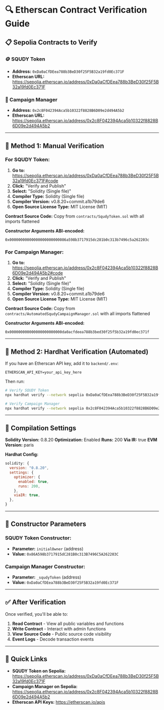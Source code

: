 # 🔍 Etherscan Contract Verification Guide

## 📋 Sepolia Contracts to Verify

### 🪙 SQUDY Token
- **Address:** `0xDa0aCfDEea788b3BeD30f25F5B32a19fd0Ec371F`
- **Etherscan URL:** https://sepolia.etherscan.io/address/0xDa0aCfDEea788b3BeD30f25F5B32a19fd0Ec371F

### 🎯 Campaign Manager
- **Address:** `0x2c8F042394Aca5b10322f8828B6D09e2d494A5b2`
- **Etherscan URL:** https://sepolia.etherscan.io/address/0x2c8F042394Aca5b10322f8828B6D09e2d494A5b2

---

## 🔧 Method 1: Manual Verification

### For SQUDY Token:

1. **Go to:** https://sepolia.etherscan.io/address/0xDa0aCfDEea788b3BeD30f25F5B32a19fd0Ec371F#code
2. **Click:** "Verify and Publish"
3. **Select:** "Solidity (Single file)"
4. **Compiler Type:** Solidity (Single file)
5. **Compiler Version:** v0.8.20+commit.a1b79de6
6. **Open Source License Type:** MIT License (MIT)

**Contract Source Code:** Copy from `contracts/SqudyToken.sol` with all imports flattened

**Constructor Arguments ABI-encoded:**
```
0x00000000000000000000000086a598b3717915dc281b0c313b7496c5a262203c
```

### For Campaign Manager:

1. **Go to:** https://sepolia.etherscan.io/address/0x2c8F042394Aca5b10322f8828B6D09e2d494A5b2#code
2. **Click:** "Verify and Publish"
3. **Select:** "Solidity (Single file)"
4. **Compiler Type:** Solidity (Single file)  
5. **Compiler Version:** v0.8.20+commit.a1b79de6
6. **Open Source License Type:** MIT License (MIT)

**Contract Source Code:** Copy from `contracts/AutomatedSqudyCampaignManager.sol` with all imports flattened

**Constructor Arguments ABI-encoded:**
```
0x000000000000000000000000da0acfdeea788b3bed30f25f5b32a19fd0ec371f
```

---

## 🔧 Method 2: Hardhat Verification (Automated)

If you have an Etherscan API key, add it to `backend/.env`:
```
ETHERSCAN_API_KEY=your_api_key_here
```

Then run:
```bash
# Verify SQUDY Token
npx hardhat verify --network sepolia 0xDa0aCfDEea788b3BeD30f25F5B32a19fd0Ec371F "0x86A598b3717915dC281B0c313B7496C5A262203C"

# Verify Campaign Manager  
npx hardhat verify --network sepolia 0x2c8F042394Aca5b10322f8828B6D09e2d494A5b2 "0xDa0aCfDEea788b3BeD30f25F5B32a19fd0Ec371F"
```

---

## 📄 Compilation Settings

**Solidity Version:** 0.8.20
**Optimization:** Enabled
**Runs:** 200
**Via IR:** true
**EVM Version:** paris

**Hardhat Config:**
```javascript
solidity: {
  version: "0.8.20",
  settings: {
    optimizer: {
      enabled: true,
      runs: 200,
    },
    viaIR: true,
  },
}
```

---

## 🎯 Constructor Parameters

### SQUDY Token Constructor:
- **Parameter:** `initialOwner` (address)
- **Value:** `0x86A598b3717915dC281B0c313B7496C5A262203C`

### Campaign Manager Constructor:
- **Parameter:** `_squdyToken` (address)
- **Value:** `0xDa0aCfDEea788b3BeD30f25F5B32a19fd0Ec371F`

---

## ✅ After Verification

Once verified, you'll be able to:
1. **Read Contract** - View all public variables and functions
2. **Write Contract** - Interact with admin functions  
3. **View Source Code** - Public source code visibility
4. **Event Logs** - Decode transaction events

---

## 🔗 Quick Links

- **SQUDY Token on Sepolia:** https://sepolia.etherscan.io/address/0xDa0aCfDEea788b3BeD30f25F5B32a19fd0Ec371F
- **Campaign Manager on Sepolia:** https://sepolia.etherscan.io/address/0x2c8F042394Aca5b10322f8828B6D09e2d494A5b2
- **Etherscan API Keys:** https://etherscan.io/apis
